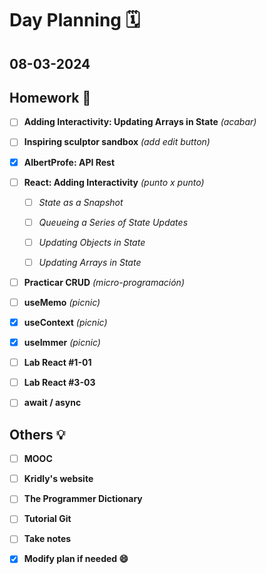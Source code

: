 # Day Planning :spiral_calendar:

## 08-03-2024

## Homework :pencil:

- [ ] **Adding Interactivity: Updating Arrays in State** *(acabar)*

- [ ] **Inspiring sculptor sandbox** *(add edit button)*

- [x] **AlbertProfe: API Rest**

- [ ] **React: Adding Interactivity** *(punto x punto)*
  
  - [ ] *State as a Snapshot*
  
  - [ ] *Queueing a Series of State Updates*
  
  - [ ] *Updating Objects in State*
  
  - [ ] *Updating Arrays in State*

- [ ] **Practicar CRUD** *(micro-programación)*

- [ ] **useMemo** *(picnic)* 

- [x] **useContext** *(picnic)*

- [x] **useImmer** *(picnic)*

- [ ] **Lab React #1-01** 

- [ ] **Lab React #3-03** 

- [ ] **await / async**

## Others :bulb:

+ [ ] **MOOC**
- [ ] **Kridly's website**
+ [ ] **The Programmer Dictionary**
- [ ] **Tutorial Git**

- [ ] **Take notes**

- [x] **Modify plan if needed :smile:**
